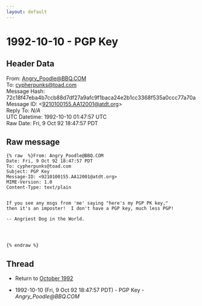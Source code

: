 ```yaml
---
layout: default
---
```


# 1992-10-10 - PGP Key

## Header Data

From: Angry_Poodle@BBQ.COM<br>
To: cypherpunks@toad.com<br>
Message Hash: 72c18f47eba4b7ccb88d7df27a9afc9f1baca24e2b1cc3368f535a0ccc77a70a<br>
Message ID: \<9210100155.AA12001@atdt.org\><br>
Reply To: _N/A_<br>
UTC Datetime: 1992-10-10 01:47:57 UTC<br>
Raw Date: Fri, 9 Oct 92 18:47:57 PDT<br>

## Raw message

```
{% raw  %}From: Angry_Poodle@BBQ.COM
Date: Fri, 9 Oct 92 18:47:57 PDT
To: cypherpunks@toad.com
Subject: PGP Key
Message-ID: <9210100155.AA12001@atdt.org>
MIME-Version: 1.0
Content-Type: text/plain


If you see any msgs from 'me' saying "here's my PGP PK key,"
then it's an imposter!  I don't have a PGP key, much less PGP!
 
-- Angriest Dog in the World.




{% endraw %}
```

## Thread

+ Return to [October 1992](/years/1992/10)

+ 1992-10-10 (Fri, 9 Oct 92 18:47:57 PDT) - PGP Key - _Angry_Poodle@BBQ.COM_

